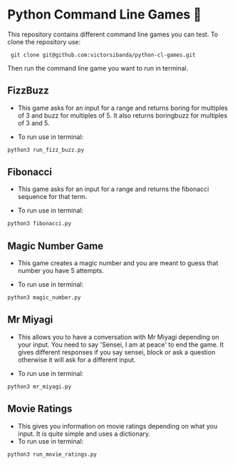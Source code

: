# Python Command Line Games :sunflower:


This repository contains different command line games you can test. To clone the repository
use: 

``` git clone git@github.com:victorsibanda/python-cl-games.git``` 

Then run the command line game you want to run in terminal. 

## FizzBuzz
- This game asks for an input for a range and returns boring for multiples of 3 and buzz for multiples of 5. 
It also returns boringbuzz for multiples of 3 and 5. 

- To run use in terminal: 

```bash
python3 run_fizz_buzz.py
```

## Fibonacci
- This game asks for an input for a range and returns the fibonacci sequence for that term.

- To run use in terminal: 

```bash
python3 fibonacci.py
```

## Magic Number Game
- This game creates a magic number and you are meant to guess that number you have 5 attempts. 

- To run use in terminal: 

```bash
python3 magic_number.py
```

## Mr Miyagi
-  This allows you to have a conversation with Mr Miyagi depending on your input. 
You need to say 'Sensei, I am at peace' to end the game. It gives different responses
if you say sensei, block or ask a question otherwise it will ask for a different input. 

- To run use in terminal: 

```bash
python3 mr_miyagi.py
```

## Movie Ratings
-  This gives you information on movie ratings depending on what you input. It is quite simple and uses a dictionary. 
- To run use in terminal: 

```bash
python3 run_movie_ratings.py
```